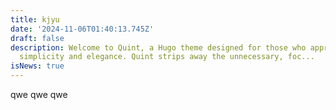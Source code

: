 ```yaml
---
title: kjyu
date: '2024-11-06T01:40:13.745Z'
draft: false
description: Welcome to Quint, a Hugo theme designed for those who appreciate
  simplicity and elegance. Quint strips away the unnecessary, foc...
isNews: true
---
```

qwe qwe  qwe
